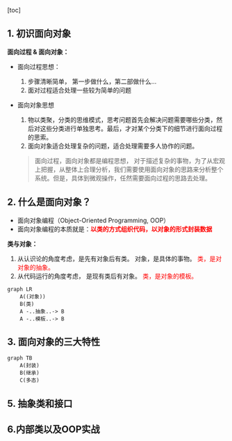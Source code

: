 [toc]

## 1. 初识面向对象

**面向过程 & 面向对象：**

- 面向过程思想：

  1. 步骤清晰简单， 第一步做什么，第二部做什么...
  2. 面对过程适合处理一些较为简单的问题

- 面向对象思想

  1. 物以类聚，分类的思维模式，思考问题首先会解决问题需要哪些分类，然后对这些分类进行单独思考。最后，才对某个分类下的细节进行面向过程的思索。 
  2. 面向对象适合处理复杂的问题，适合处理需要多人协作的问题。 

  > 面向过程，面向对象都是编程思想， 对于描述复杂的事物，为了从宏观上把握，从整体上合理分析，我们需要使用面向对象的思路来分析整个系统。但是，具体到微观操作，任然需要面向过程的思路去处理。 



## 2. 什么是面向对象？

- 面向对象编程（Object-Oriented Programming, OOP）
- 面向对象编程的本质就是：<span style="color:red">**以类的方式组织代码，以对象的形式封装数据**</span>

**类与对象：**

1. 从认识论的角度考虑，是先有对象后有类。 对象，是具体的事物。 <span style="color:red">类，是对对象的抽象。 </span>
2. 从代码运行的角度考虑， 是现有类后有对象。  <span style="color:red">类，是对象的模板。</span>

```mermaid
graph LR
	A((对象))
	B(类)
	A -..抽象..-> B
	A -..模板..-> B
```



## 3. 面向对象的三大特性

```mermaid
graph TB
	A(封装)
	B(继承)
	C(多态)

```



## 5. 抽象类和接口





## 6.内部类以及OOP实战